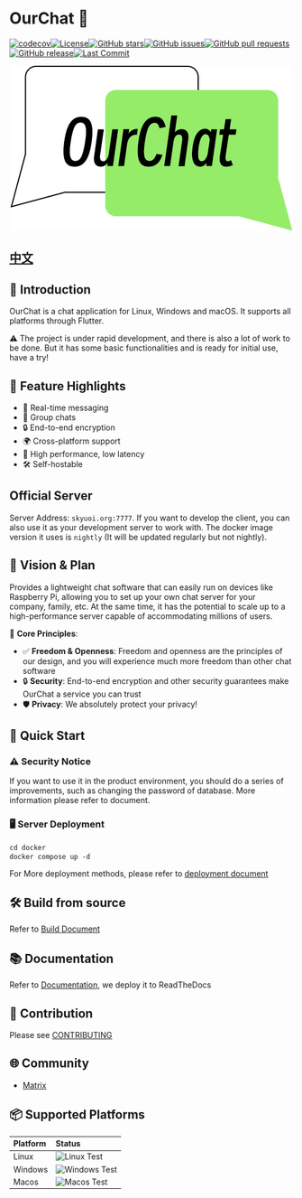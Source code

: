 # OurChat 🚀

[![codecov](https://codecov.io/github/SkyUOI/OurChat/graph/badge.svg?token=U6BWN74URE)](https://codecov.io/github/SkyUOI/OurChat)[![License](https://img.shields.io/github/license/skyuoi/ourchat)](https://github.com/skyuoi/ourchat/blob/main/LICENSE)[![GitHub stars](https://img.shields.io/github/stars/skyuoi/ourchat)](https://github.com/skyuoi/ourchat/stargazers)[![GitHub issues](https://img.shields.io/github/issues/skyuoi/ourchat)](https://github.com/skyuoi/ourchat/issues)[![GitHub pull requests](https://img.shields.io/github/issues-pr/skyuoi/ourchat)](https://github.com/skyuoi/ourchat/pulls)[![GitHub release](https://img.shields.io/github/v/release/skyuoi/ourchat)](https://github.com/skyuoi/ourchat/releases)[![Last Commit](https://img.shields.io/github/last-commit/skyuoi/ourchat)](https://github.com/skyuoi/ourchat/commits)

<!-- markdownlint-disable MD033 -->
<p align="center">
    <img src="./resource/logo.png" alt="OurChat_logo" />
</p>
<!-- markdownlint-enable MD033 -->

## [中文](./README-zh.md)

## 🌟 Introduction

OurChat is a chat application for Linux, Windows and macOS. It supports all platforms through Flutter.

⚠️ The project is under rapid development, and there is also a lot of work to be done. But it has some basic functionalities and is ready for initial use, have a try!

## 📱 Feature Highlights

- 💬 Real-time messaging
- 👥 Group chats
- 🔒 End-to-end encryption
- 🌍 Cross-platform support
- 🚀 High performance, low latency
- 🛠️ Self-hostable

## Official Server

Server Address: `skyuoi.org:7777`. If you want to develop the client, you can also use it as your development server to work with. The docker image version it uses is `nightly` (It will be updated regularly but not nightly).

## 🚀 Vision & Plan

Provides a lightweight chat software that can easily run on devices like Raspberry Pi, allowing you to set up your own
chat server for your company, family, etc. At the same time, it has the potential to scale up to a high-performance
server capable of accommodating millions of users.

🔑 **Core Principles**:

- ✅ **Freedom & Openness**: Freedom and openness are the principles of our design, and you will experience much more freedom than other chat software
- 🔒 **Security**: End-to-end encryption and other security guarantees make OurChat a service you can trust
- 🛡️ **Privacy**: We absolutely protect your privacy!

## 🚀 Quick Start

### ⚠️ Security Notice

If you want to use it in the product environment, you should do a series of improvements, such as changing
the password of database. More information please refer to document.

### 🖥️ Server Deployment

```shell
cd docker
docker compose up -d
```

For More deployment methods, please refer
to [deployment document](https://ourchat.readthedocs.io/en/latest/docs/deploy/server-deploy.html)

## 🛠️ Build from source

Refer to [Build Document](https://ourchat.readthedocs.io/en/latest/docs/run/build.html)

## 📚 Documentation

Refer to [Documentation](https://ourchat.readthedocs.io/en/latest/), we deploy it to ReadTheDocs

## 🤝 Contribution

Please see [CONTRIBUTING](https://ourchat.readthedocs.io/en/latest/docs/development/contributing.html)

## 🌐 Community

- [Matrix](https://matrix.to/#/#skyuoiourchat:matrix.org)

## 📦 Supported Platforms

| Platform | Status                                                                                                 |
|:---------|:-------------------------------------------------------------------------------------------------------|
| Linux    | ![Linux Test](https://img.shields.io/github/actions/workflow/status/skyuoi/ourchat/server_linux.yml)     |
| Windows  | ![Windows Test](https://img.shields.io/github/actions/workflow/status/skyuoi/ourchat/server_windows.yml) |
| Macos    | ![Macos Test](https://img.shields.io/github/actions/workflow/status/skyuoi/ourchat/server_macos.yml)     |
